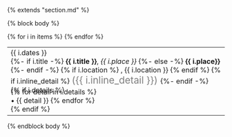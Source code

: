 {% extends "section.md" %}

{% block body %}
<table class="table table-hover">
{% for i in items %}
<tr>
  <td style='padding-right:0;'>
<span class='cvdate'>{{ i.dates }}</span>
<p markdown="1" style='margin: 0'>
{%- if i.title -%}
<strong>{{ i.title }}</strong>, <em>{{ i.place }}</em>
{%- else -%}
<strong>{{ i.place}}</strong>
{%- endif -%}
{% if i.location %}
, {{ i.location }}
{% endif %}
{% if i.inline_detail %}
<span markdown="1" style="color:grey;font-size:1.4rem;margin: 0">
({{ i.inline_detail }})
</span>
{%- endif -%}
</p>
{% if i.details %}
  <p style='margin-top:-1em;margin-bottom:0em' markdown='1'>
  {% for detail in i.details %}
  <br> • {{ detail }}
  {% endfor %}
  </p>
{% endif %}
  </td>
</tr>
{% endfor %}
</table>
{% endblock body %}
